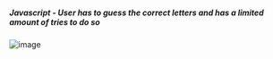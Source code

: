 ##### Javascript - User has to guess the correct letters and has a limited amount of tries to do so



![image](https://cloud.githubusercontent.com/assets/18251657/22579419/02058706-e99e-11e6-8d50-f1565a6f153a.png)
